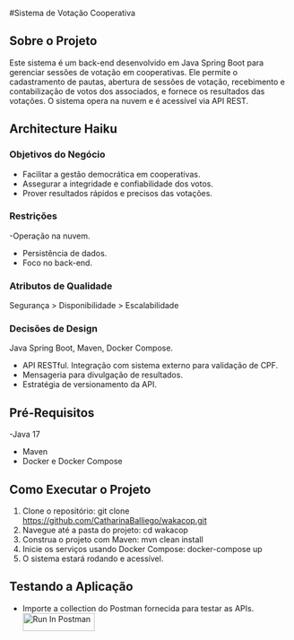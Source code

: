 #Sistema de Votação Cooperativa

## Sobre o Projeto
Este sistema é um back-end desenvolvido em Java Spring Boot para gerenciar sessões de votação em cooperativas. Ele permite o cadastramento de pautas, abertura de sessões de votação, recebimento e contabilização de votos dos associados, e fornece os resultados das votações. O sistema opera na nuvem e é acessível via API REST.

## Architecture Haiku
### Objetivos do Negócio
- Facilitar a gestão democrática em cooperativas.
- Assegurar a integridade e confiabilidade dos votos.
- Prover resultados rápidos e precisos das votações.

  
### Restrições
-Operação na nuvem.
- Persistência de dados.
- Foco no back-end.

  
### Atributos de Qualidade
Segurança > Disponibilidade > Escalabilidade

### Decisões de Design
Java Spring Boot, Maven, Docker Compose.
- API RESTful.
 Integração com sistema externo para validação de CPF.
- Mensageria para divulgação de resultados.
- Estratégia de versionamento da API.
  
## Pré-Requisitos
-Java 17
- Maven
- Docker e Docker Compose
  
## Como Executar o Projeto
1. Clone o repositório: git clone https://github.com/CatharinaBalliego/wakacop.git
2. Navegue até a pasta do projeto: cd wakacop
3. Construa o projeto com Maven: mvn clean install
4. Inicie os serviços usando Docker Compose: docker-compose up
5. O sistema estará rodando e acessível.

## Testando a Aplicação
- Importe a collection do Postman fornecida para testar as APIs.
[<img src="https://run.pstmn.io/button.svg" alt="Run In Postman" style="width: 128px; height: 32px;">](https://app.getpostman.com/run-collection/32643469-5f98dcf5-a3fe-4ca2-932e-e748b5b6337d?action=collection%2Ffork&source=rip_markdown&collection-url=entityId%3D32643469-5f98dcf5-a3fe-4ca2-932e-e748b5b6337d%26entityType%3Dcollection%26workspaceId%3D3113d6d0-e119-4822-9103-86b481006178)
